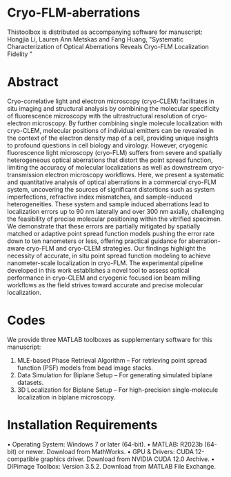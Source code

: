 # Cryo-FLM-aberrations

Thistoolbox is distributed as accompanying software for manuscript: Hongjia Li, Lauren Ann Metskas and Fang Huang, "Systematic Characterization of Optical Aberrations Reveals Cryo-FLM Localization Fidelity "

# Abstract
Cryo-correlative light and electron microscopy (cryo-CLEM) facilitates in situ imaging and structural analysis by combining the molecular specificity of fluorescence microscopy with the ultrastructural resolution of cryo-electron microscopy. By further combining single molecule localization with cryo-CLEM, molecular positions of individual emitters can be revealed in the context of the electron density map of a cell, providing unique insights to profound questions in cell biology and virology. However, cryogenic fluorescence light microscopy (cryo-FLM) suffers from severe and spatially heterogeneous optical aberrations that distort the point spread function, limiting the accuracy of molecular localizations as well as downstream cryo-transmission electron microscopy workflows. Here, we present a systematic and quantitative analysis of optical aberrations in a commercial cryo-FLM system, uncovering the sources of significant distortions such as system imperfections, refractive index mismatches, and sample-induced heterogeneities. These system and sample induced aberrations lead to localization errors up to 90 nm laterally and over 300 nm axially, challenging the feasibility of precise molecular positioning within the vitrified specimen. We demonstrate that these errors are partially mitigated by spatially matched or adaptive point spread function models pushing the error rate down to ten nanometers or less, offering practical guidance for aberration-aware cryo-FLM and cryo-CLEM strategies. Our findings highlight the necessity of accurate, in situ point spread function modeling to achieve nanometer-scale localization in cryo-FLM. The experimental pipeline developed in this work establishes a novel tool to assess optical performance in cryo-CLEM and cryogenic focused ion beam milling workflows as the field strives toward accurate and precise molecular localization.

# Codes
We provide three MATLAB toolboxes as supplementary software for this manuscript:
1.	MLE-based Phase Retrieval Algorithm – For retrieving point spread function (PSF) models from bead image stacks.
2.	Data Simulation for Biplane Setup – For generating simulated biplane datasets.
3.	3D Localization for Biplane Setup – For high-precision single-molecule localization in biplane microscopy.

# Installation Requirements
•	Operating System: Windows 7 or later (64-bit).
•	MATLAB: R2023b (64-bit) or newer. Download from MathWorks.
•	GPU & Drivers: CUDA 12-compatible graphics driver. Download from NVIDIA CUDA 12.0 Archive.
•	DIPimage Toolbox: Version 3.5.2. Download from MATLAB File Exchange.
